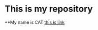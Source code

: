 # This is my repository
**My name is CAT
[this is link](https://st3.depositphotos.com/1177973/13398/i/450/depositphotos_133984222-stock-photo-cat-wrapped-in-plaid.jpg)
